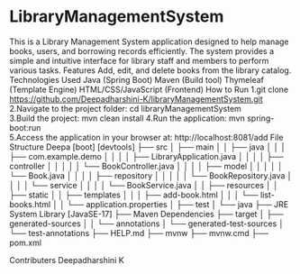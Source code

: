 # LibraryManagementSystem
This is a Library Management System application designed to help manage books, users, and borrowing records efficiently.
The system provides a simple and intuitive interface for library staff and members to perform various tasks.
Features
Add, edit, and delete books from the library catalog.
Technologies Used 
Java (Spring Boot)
Maven (Build tool)
Thymeleaf (Template Engine)
HTML/CSS/JavaScript (Frontend)
How to Run 
1.git clone https://github.com/Deepadharshini-K/libraryManagementSystem.git
2.Navigate to the project folder: cd libraryManagementSystem  
3.Build the project: mvn clean install 
4.Run the application: mvn spring-boot:run  
5.Access the application in your browser at: http://localhost:8081/add
File Structure
Deepa [boot] [devtools]
├── src
│   ├── main
│   │   ├── java
│   │   │   ├── com.example.demo
│   │   │   │   ├── LibraryApplication.java
│   │   │   │   ├── controller
│   │   │   │   │   └── BookController.java
│   │   │   │   ├── model
│   │   │   │   │   └── Book.java
│   │   │   │   ├── repository
│   │   │   │   │   └── BookRepository.java
│   │   │   │   └── service
│   │   │   │       └── BookService.java
│   │   ├── resources
│   │       ├── static
│   │       ├── templates
│   │       │   ├── add-book.html
│   │       │   └── list-books.html
│   │       └── application.properties
│   ├── test
│       └── java
├── JRE System Library [JavaSE-17]
├── Maven Dependencies
├── target
│   ├── generated-sources
│   │   └── annotations
│   └── generated-test-sources
│       └── test-annotations
├── HELP.md
├── mvnw
├── mvnw.cmd
├── pom.xml

Contributers
Deepadharshini K

